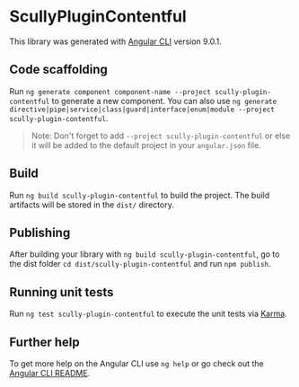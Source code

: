 # ScullyPluginContentful

This library was generated with [Angular CLI](https://github.com/angular/angular-cli) version 9.0.1.

## Code scaffolding

Run `ng generate component component-name --project scully-plugin-contentful` to generate a new component. You can also use `ng generate directive|pipe|service|class|guard|interface|enum|module --project scully-plugin-contentful`.
> Note: Don't forget to add `--project scully-plugin-contentful` or else it will be added to the default project in your `angular.json` file. 

## Build

Run `ng build scully-plugin-contentful` to build the project. The build artifacts will be stored in the `dist/` directory.

## Publishing

After building your library with `ng build scully-plugin-contentful`, go to the dist folder `cd dist/scully-plugin-contentful` and run `npm publish`.

## Running unit tests

Run `ng test scully-plugin-contentful` to execute the unit tests via [Karma](https://karma-runner.github.io).

## Further help

To get more help on the Angular CLI use `ng help` or go check out the [Angular CLI README](https://github.com/angular/angular-cli/blob/master/README.md).
